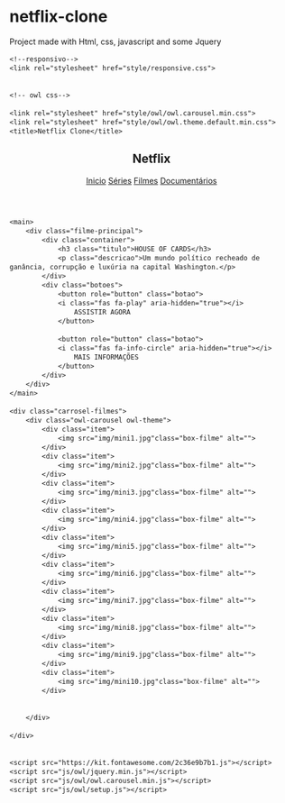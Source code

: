 # netflix-clone
Project made with Html, css, javascript and some Jquery

<!DOCTYPE html>
<html lang="pt-br">
<head>
    <meta charset="UTF-8">
    <meta name="viewport" content="width=device-width, initial-scale=1.0">
    <link rel="stylesheet" href="style/main.css">
    
    <!--responsivo-->
    <link rel="stylesheet" href="style/responsive.css">


    <!-- owl css-->

    <link rel="stylesheet" href="style/owl/owl.carousel.min.css">
    <link rel="stylesheet" href="style/owl/owl.theme.default.min.css">
    <title>Netflix Clone</title>
</head>
<body>
    <header>
        <div class="container">
            <h2 class="logo">Netflix</h2>
            <nav>
                <a href="#">Inicio</a>
                <a href="#">Séries</a>
                <a href="#">Filmes</a>
                <a href="#">Documentários</a>
            </nav>
        </div>
    </header>

    <main>
        <div class="filme-principal">
            <div class="container">
                <h3 class="titulo">HOUSE OF CARDS</h3>
                <p class="descricao">Um mundo político recheado de ganância, corrupção e luxúria na capital Washington.</p>
            </div>
            <div class="botoes">
                <button role="button" class="botao">                    
                <i class="fas fa-play" aria-hidden="true"></i>
                    ASSISTIR AGORA    
                </button>
                
                <button role="button" class="botao">                    
                <i class="fas fa-info-circle" aria-hidden="true"></i>  
                    MAIS INFORMAÇÕES
                </button>
            </div>
        </div>
    </main>

    <div class="carrosel-filmes">
        <div class="owl-carousel owl-theme">
            <div class="item">
                <img src="img/mini1.jpg"class="box-filme" alt="">
            </div>
            <div class="item">
                <img src="img/mini2.jpg"class="box-filme" alt="">
            </div>
            <div class="item">
                <img src="img/mini3.jpg"class="box-filme" alt="">
            </div>
            <div class="item">
                <img src="img/mini4.jpg"class="box-filme" alt="">
            </div>
            <div class="item">
                <img src="img/mini5.jpg"class="box-filme" alt="">
            </div>
            <div class="item">
                <img src="img/mini6.jpg"class="box-filme" alt="">
            </div>
            <div class="item">
                <img src="img/mini7.jpg"class="box-filme" alt="">
            </div>
            <div class="item">
                <img src="img/mini8.jpg"class="box-filme" alt="">
            </div>    
            <div class="item">
                <img src="img/mini9.jpg"class="box-filme" alt="">
            </div>
            <div class="item">
                <img src="img/mini10.jpg"class="box-filme" alt="">
            </div>


        </div>

    </div>


    <script src="https://kit.fontawesome.com/2c36e9b7b1.js"></script>
    <script src="js/owl/jquery.min.js"></script>
    <script src="js/owl/owl.carousel.min.js"></script>
    <script src="js/owl/setup.js"></script>
</body>
</html>
